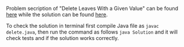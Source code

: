 Problem secription of "Delete Leaves With a Given Value" can be found [here](https://leetcode.com/problems/delete-leaves-with-a-given-value/) while the solution can be found [here](https://github.com/aurimas13/Solutions-To-Problems/blob/main/LeetCode/Python%20Solutions/Delete%20Leaves%20With%20a%20Given%20Value/delete.py).

To check the solution in terminal first compile Java file as `javac delete.java`, then run the command as follows `java Solution` and it will check tests and if the solution works correctly.

